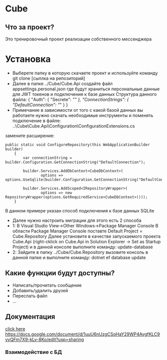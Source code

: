 # Cube
## Что за проект?
Это тренировочный проект реализации собственного мессенджера
# Установка
* Выберете папку в которую скачаете проект и используйте команду git clone [сыллка на репозиторий]
* Далее в папке ../Cube/Cube.Api создайте файл appsettings.personal.json где будут храниться персональные данные для JWT токенов и подключения к базе данных 
Структура данного файла:
{
  "Auth": {
    "Secrete": "*"
  },
  "ConnectionStrings": {
    "DefaultConnection": "*"
  }
}
* Примечание в зависимости от того с какой базой данных вы работаете нужно скачать необходимые инструменты и поменять подключение в файле: ..\Cube\Cube.Api\Configuration\ConfigurationExtensions.cs

замените расширение:

	public static void ConfigureRepository(this WebApplicationBuilder builder)
    	{
        	var connectionString = builder.Configuration.GetConnectionString("DefaultConnection");
	
        	builder.Services.AddDbContext<CubeDbContext>(
            		options => options.UseSqlite(builder.Configuration.GetConnectionString("DefaultConnection")));

        	builder.Services.AddScoped<IRepositoryWrapper>(
            		options => new RepositoryWrapper(options.GetRequiredService<CubeDbContext>()));
    	}
	
 В данном примере указан способ подключения к базе данных SQLite
		
* Далее нужно настроить миграции для этого есть 2 способа
* 1:
В Visual Studio View->Other Windows->Package Manager Console
В области Package Manager Console поставте Default Project = Cube.Repository 
Далее установите в качестве запускаемого проекта Cube.Api (right-cklick on Cube.Api in Solution Explorer -> Set as Startup Project)
и в данной консоле выполните команду: update-database
* 2:
Зайдите в папку ../Cube/Cube.Repository вызовите консоль в данной папке и выполните команду: dotnet ef database update

## Какие функции будут доступны?
* Написать/прочитать сообщение
* Добавить/удалить друзей
* Переслать файл
* ...
## Документация
[click here](https://docs.google.com/document/d/1uuU6nUzgCSoHaY29WP4AvgfKLC9vyQFm7X9-kLy-8Ko/edit?usp=sharing)
https://docs.google.com/document/d/1uuU6nUzgCSoHaY29WP4AvgfKLC9vyQFm7X9-kLy-8Ko/edit?usp=sharing
### Взаимодействие с БД





